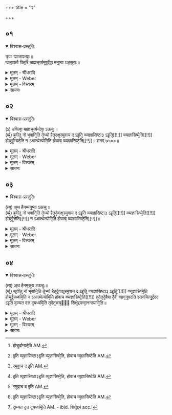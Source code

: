 +++
title = "२"

+++


## ०१


<details open><summary>विश्वास-प्रस्तुतिः</summary>

त्र᳘याः प्प्राजापत्याः᳘॥  
प्प्रजा᳘पतौ पित᳘रि ब्ब्रह्मच᳘र्य्यमूषुर्द्देवा᳘ मनु᳘ष्या ऽअ᳘सुराः॥
</details>

<details><summary>मूलम् - श्रीधरादि</summary>

त्र᳘याः प्प्राजापत्याः᳘॥  
प्प्रजा᳘पतौ पित᳘रि ब्ब्रह्मच᳘र्य्यमूषुर्द्देवा᳘ मनु᳘ष्या ऽअ᳘सुराः॥
</details>

<details><summary>मूलम् - Weber</summary>

त्र᳘याः प्राजापत्याः᳟॥  
प्रजा᳘पतौ पित᳘रि ब्रह्मच᳘र्यमूषुर्देवा᳘ मनुॗष्या अ᳘सुराः॥
</details>

<details><summary>मूलम् - विस्वरम्</summary>


</details>

<details><summary>सायणः</summary>

…
</details>


## ०२


<details open><summary>विश्वास-प्रस्तुतिः</summary>

(ऽ) उषित्वा᳘ ब्ब्रह्मच᳘र्य्यन्देवा᳘ ऽऊचुः॥  
(र्ब्ब्र᳘) ब्र᳘वीतु नो भ᳘वानि᳘ति ते᳘भ्यो हैत᳘दक्ष᳘रमुवाच द ऽइ᳘ति᳘ व्व्यज्ञासिष्टा३ ऽइ᳘ति᳘[[!!]] व्व्यज्ञासिष्मे᳘ति[[!!]] होचुर्द्दा᳘म्यते᳘ति न ऽआत्थेत्योमि᳘ति होवाच᳘ व्व्यज्ञासिष्टे᳘ति[[!!]]॥ शतम् ७५००॥
</details>

<details><summary>मूलम् - श्रीधरादि</summary>

(ऽ) उषित्वा᳘ ब्ब्रह्मच᳘र्य्यन्देवा᳘ ऽऊचुः॥  
(र्ब्ब्र᳘) ब्र᳘वीतु नो भ᳘वानि᳘ति ते᳘भ्यो हैत᳘दक्ष᳘रमुवाच द ऽइ᳘ति᳘ व्व्यज्ञासिष्टा३ ऽइ᳘ति᳘[[!!]] व्व्यज्ञासिष्मे᳘ति[[!!]] होचुर्द्दा᳘म्यते᳘ति न ऽआत्थेत्योमि᳘ति होवाच᳘ व्व्यज्ञासिष्टे᳘ति[[!!]]॥ शतम् ७५००॥
</details>

<details><summary>मूलम् - Weber</summary>

उषित्वा᳘ ब्रह्मच᳘र्यं देवा᳘ ऊचुः॥  
ब्र᳘वीतु नो भ᳘वानि᳘ति ते᳘भ्यो हैत᳘दक्ष᳘रमुवाच द इ᳘ति व्य᳘ज्ञासिष्टा३ इ᳘ति व्य᳘ज्ञासिष्मे᳘ति होचुर्दा᳘म्यते᳘ति [^wbr_1] न आत्थेत्योमि᳘ति होवाच व्य᳘ज्ञासिष्टे᳘ति [^wbr_2] ॥  

[^wbr_1]: होचुर्दाम्यते᳘ति AM. 
[^wbr_2]: इ᳘ति व्य᳘ज्ञासिष्टा३इ᳘ति व्य᳘ज्ञासिष्मे᳘ति, होवाच व्य᳘ज्ञासिष्टेति AM.
</details>

<details><summary>मूलम् - विस्वरम्</summary>


</details>

<details><summary>सायणः</summary>

…
</details>


## ०३


<details open><summary>विश्वास-प्रस्तुतिः</summary>

(त्य᳘) अ᳘थ हैनम्मनु᳘ष्या ऽऊचुः॥  
(र्ब्ब्र᳘) ब्र᳘वीतु नो भवानि᳘ति ते᳘भ्यो हैत᳘दे᳘वाक्ष᳘रमुवाच द ऽइ᳘ति व्व्यज्ञासिष्टा३ ऽइ᳘ति᳘[[!!]] व्व्यज्ञासिष्मे᳘ति[[!!]] होचुर्द्द᳘त्तेति[[!!]] न ऽआत्थेत्योमि᳘ति होवाच᳘ व्व्यज्ञासिष्टे᳘ति[[!!]]॥
</details>

<details><summary>मूलम् - श्रीधरादि</summary>

(त्य᳘) अ᳘थ हैनम्मनु᳘ष्या ऽऊचुः॥  
(र्ब्ब्र᳘) ब्र᳘वीतु नो भवानि᳘ति ते᳘भ्यो हैत᳘दे᳘वाक्ष᳘रमुवाच द ऽइ᳘ति व्व्यज्ञासिष्टा३ ऽइ᳘ति᳘[[!!]] व्व्यज्ञासिष्मे᳘ति[[!!]] होचुर्द्द᳘त्तेति[[!!]] न ऽआत्थेत्योमि᳘ति होवाच᳘ व्व्यज्ञासिष्टे᳘ति[[!!]]॥
</details>

<details><summary>मूलम् - Weber</summary>

अ᳘थ हैनम् मनुॗष्या ऊचुः॥  
ब्र᳘वीतु नो भवानि᳘ति ते᳘भ्यो हैत᳘देॗवाक्ष᳘रमुवाच द इ᳘ति [^wbr_3] व्य᳘ज्ञासिष्टा३ इ᳘ति व्य᳘ज्ञा᳘सिष्मे᳘ति होचुर्दत्ते᳘ति न आत्थेत्योमि᳘ति होवाच व्य᳘ज्ञासिष्टे᳘ति [^wbr_4] ॥  

[^wbr_3]: रमुवा᳘च द इ᳘ति AM. 
[^wbr_4]: इ᳘ति व्य᳘ज्ञासिष्टा३इ᳘ति व्य᳘ज्ञासिष्मे᳘ति, होवाच व्य᳘ज्ञासिष्टेति AM.
</details>

<details><summary>मूलम् - विस्वरम्</summary>


</details>

<details><summary>सायणः</summary>

…
</details>


## ०४


<details open><summary>विश्वास-प्रस्तुतिः</summary>

(त्य᳘) अ᳘थ हैनम᳘सुरा ऽऊचुः॥  
(र्ब्ब्र᳘) ब्ब्र᳘वीतु नो भ᳘वानि᳘ति ते᳘भ्यो हैत᳘दे᳘वाक्ष᳘रमुवाच द ऽइ᳘ति᳘ व्व्यज्ञासिष्टा३ ऽइ᳘ति᳘[[!!]] व्व्य᳘ज्ञासिष्मे᳘ति होचुर्द्द᳘यध्वमि᳘ति न ऽआत्थेत्योमि᳘ति होवाच व्व्यज्ञासिष्टे᳘ति[[!!]] त᳘देत᳘दे᳘वैषा दै᳘वी व्वाग᳘नुवदति स्तनयित्नु᳘र्द्ददद ऽइ᳘ति दा᳘म्यत दत्त द᳘यध्वमि᳘ति त᳘देत᳘त्त्रय᳘ᳫँ᳘ शिक्षे᳘द्दमन्दा᳘नन्दयामि᳘ति॥
</details>

<details><summary>मूलम् - श्रीधरादि</summary>

(त्य᳘) अ᳘थ हैनम᳘सुरा ऽऊचुः॥  
(र्ब्ब्र᳘) ब्ब्र᳘वीतु नो भ᳘वानि᳘ति ते᳘भ्यो हैत᳘दे᳘वाक्ष᳘रमुवाच द ऽइ᳘ति᳘ व्व्यज्ञासिष्टा३ ऽइ᳘ति᳘[[!!]] व्व्य᳘ज्ञासिष्मे᳘ति होचुर्द्द᳘यध्वमि᳘ति न ऽआत्थेत्योमि᳘ति होवाच व्व्यज्ञासिष्टे᳘ति[[!!]] त᳘देत᳘दे᳘वैषा दै᳘वी व्वाग᳘नुवदति स्तनयित्नु᳘र्द्ददद ऽइ᳘ति दा᳘म्यत दत्त द᳘यध्वमि᳘ति त᳘देत᳘त्त्रय᳘ᳫँ᳘ शिक्षे᳘द्दमन्दा᳘नन्दयामि᳘ति॥
</details>

<details><summary>मूलम् - Weber</summary>

अ᳘थ हैनम᳘सुरा ऊचुः॥  
ब्र᳘वीतु नो भ᳘वानि᳘ति ते᳘भ्यो हैत᳘देॗवाक्ष᳘रमुवाच द इ᳘ति [^wbr_5] व्य᳘ज्ञासिष्टा३ इ᳘ति व्य᳘ज्ञासिष्मे᳘ति होचुर्द᳘यध्वमि᳘ति न आत्थेत्योमि᳘ति होवाच व्य᳘ज्ञासिष्टे᳘ति [^wbr_6] त᳘देत᳘देॗवैषा दै᳘वी वाग᳘नुवदति स्तनयित्नु᳘र्ददद इ᳘ति दा᳘म्यत दत्त द᳘यध्वमि᳘ति त᳘देत᳘त्त्रयं᳘ शिक्षे᳘द्दमं [^wbr_7] दा᳘नं दयामि᳘ति॥ 

[^wbr_5]: रमुवा᳘च द इ᳘ति AM. 
[^wbr_6]: इ᳘ति व्य᳘ज्ञासिष्टा३इ᳘ति व्य᳘ज्ञासिष्मे᳘ति, होवाच व्य᳘ज्ञासिष्टेति AM.
[^wbr_7]: दा᳘म्यत द᳘त्त द᳘यध्वमि᳘ति AM. - ibid. शिक्षे᳘द्दमं acc.!
</details>

<details><summary>मूलम् - विस्वरम्</summary>


</details>

<details><summary>सायणः</summary>

…
</details>


